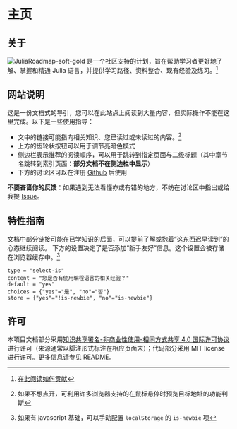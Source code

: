 # 主页
## 关于
![JuliaRoadmap-soft-gold](https://img.shields.io/badge/JuliaRoadmap-soft-gold) 是一个社区支持的计划，旨在帮助学习者更好地了解、掌握和精通 Julia 语言，并提供学习路径、资料整合、现有经验及练习。[^1]

## 网站说明
这是一份文档式的导引，您可以在此站点上阅读到大量内容，但实际操作不能在这里完成。以下是一些使用指导：
- 文中的链接可能指向相关知识、您已读过或未读过的内容。[^2]
- 上方的齿轮状按钮可以用于调节亮暗色模式
- 侧边栏表示推荐的阅读顺序，可以用于跳转到指定页面与二级标题（其中章节名跳转到索引页面：**部分文档不在侧边栏中显示**）
- 下方的讨论区可以在注册 [Github](../knowledge/github.md) 后使用

**不要吝啬你的反馈**：如果遇到无法看懂亦或有错的地方，不妨在讨论区中指出或给我提 [Issue](https://github.com/JuliaRoadmap/zh/issues/new)。

## 特性指南
文档中部分链接可能在已学知识的后面，可以提前了解或抱着“这东西迟早读到”的心态继续阅读。
下方的设置决定了是否添加“新手友好”信息。这个设置会被存储在浏览器缓存中。[^3]

```insert-setting
type = "select-is"
content = "您是否有使用编程语言的相关经验？"
default = "yes"
choices = {"yes"="是", "no"="否"}
store = {"yes"="!is-newbie", "no"="is-newbie"}
```

## 许可
本项目文档部分采用[知识共享署名-非商业性使用-相同方式共享 4.0 国际许可协议](https://creativecommons.org/licenses/by-nc-sa/4.0/)进行许可（来源通常以脚注形式标注在相应页面末）；代码部分采用 MIT license 进行许可。更多信息请参见 [README](https://github.com/JuliaRoadmap/zh#README)。

[^1]: [在此阅读如何贡献](https://github.com/JuliaRoadmap/zh/blob/master/CONTRIBUTING.md)
[^2]: 如果不想点开，可利用许多浏览器支持的在鼠标悬停时预览目标地址的功能判断
[^3]: 如果有 javascript 基础，可以手动配置 `localStorage` 的 `is-newbie` 项
